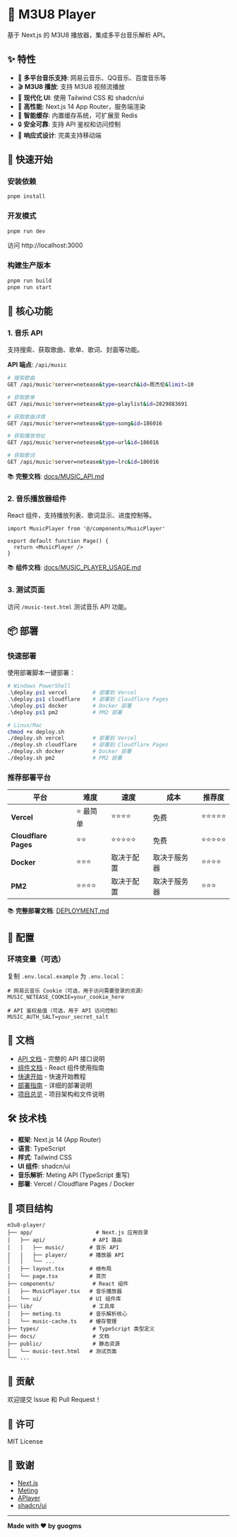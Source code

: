 # 🎵 M3U8 Player

基于 Next.js 的 M3U8 播放器，集成多平台音乐解析 API。

## ✨ 特性

- 🎵 **多平台音乐支持**: 网易云音乐、QQ音乐、百度音乐等
- 🎬 **M3U8 播放**: 支持 M3U8 视频流播放
- 🎨 **现代化 UI**: 使用 Tailwind CSS 和 shadcn/ui
- 🚀 **高性能**: Next.js 14 App Router，服务端渲染
- 💾 **智能缓存**: 内置缓存系统，可扩展至 Redis
- 🔒 **安全可靠**: 支持 API 鉴权和访问控制
- 📱 **响应式设计**: 完美支持移动端

## 🚀 快速开始

### 安装依赖

```bash
pnpm install
```

### 开发模式

```bash
pnpm run dev
```

访问 http://localhost:3000

### 构建生产版本

```bash
pnpm run build
pnpm run start
```

## 🎯 核心功能

### 1. 音乐 API

支持搜索、获取歌曲、歌单、歌词、封面等功能。

**API 端点**: `/api/music`

```bash
# 搜索歌曲
GET /api/music?server=netease&type=search&id=周杰伦&limit=10

# 获取歌单
GET /api/music?server=netease&type=playlist&id=2829883691

# 获取歌曲详情
GET /api/music?server=netease&type=song&id=186016

# 获取播放地址
GET /api/music?server=netease&type=url&id=186016

# 获取歌词
GET /api/music?server=netease&type=lrc&id=186016
```

📚 **完整文档**: [docs/MUSIC_API.md](docs/MUSIC_API.md)

### 2. 音乐播放器组件

React 组件，支持播放列表、歌词显示、进度控制等。

```tsx
import MusicPlayer from '@/components/MusicPlayer'

export default function Page() {
  return <MusicPlayer />
}
```

📚 **组件文档**: [docs/MUSIC_PLAYER_USAGE.md](docs/MUSIC_PLAYER_USAGE.md)

### 3. 测试页面

访问 `/music-test.html` 测试音乐 API 功能。

## 📦 部署

### 快速部署

使用部署脚本一键部署：

```powershell
# Windows PowerShell
.\deploy.ps1 vercel        # 部署到 Vercel
.\deploy.ps1 cloudflare    # 部署到 Cloudflare Pages
.\deploy.ps1 docker        # Docker 部署
.\deploy.ps1 pm2           # PM2 部署
```

```bash
# Linux/Mac
chmod +x deploy.sh
./deploy.sh vercel         # 部署到 Vercel
./deploy.sh cloudflare     # 部署到 Cloudflare Pages
./deploy.sh docker         # Docker 部署
./deploy.sh pm2            # PM2 部署
```

### 推荐部署平台

| 平台 | 难度 | 速度 | 成本 | 推荐度 |
|------|------|------|------|--------|
| **Vercel** | ⭐ 最简单 | ⭐⭐⭐⭐ | 免费 | ⭐⭐⭐⭐⭐ |
| **Cloudflare Pages** | ⭐⭐ | ⭐⭐⭐⭐⭐ | 免费 | ⭐⭐⭐⭐⭐ |
| **Docker** | ⭐⭐⭐ | 取决于配置 | 取决于服务器 | ⭐⭐⭐⭐ |
| **PM2** | ⭐⭐⭐⭐ | 取决于配置 | 取决于服务器 | ⭐⭐⭐ |

📚 **完整部署文档**: [DEPLOYMENT.md](DEPLOYMENT.md)

## 🔧 配置

### 环境变量（可选）

复制 `.env.local.example` 为 `.env.local`：

```env
# 网易云音乐 Cookie（可选，用于访问需要登录的资源）
MUSIC_NETEASE_COOKIE=your_cookie_here

# API 鉴权盐值（可选，用于 API 访问控制）
MUSIC_AUTH_SALT=your_secret_salt
```

## 📖 文档

- [API 文档](docs/MUSIC_API.md) - 完整的 API 接口说明
- [组件文档](docs/MUSIC_PLAYER_USAGE.md) - React 组件使用指南
- [快速开始](docs/QUICK_START.md) - 快速开始教程
- [部署指南](DEPLOYMENT.md) - 详细的部署说明
- [项目总览](PROJECT_SUMMARY.md) - 项目架构和文件说明

## 🛠️ 技术栈

- **框架**: Next.js 14 (App Router)
- **语言**: TypeScript
- **样式**: Tailwind CSS
- **UI 组件**: shadcn/ui
- **音乐解析**: Meting API (TypeScript 重写)
- **部署**: Vercel / Cloudflare Pages / Docker

## 📁 项目结构

```
m3u8-player/
├── app/                    # Next.js 应用目录
│   ├── api/               # API 路由
│   │   ├── music/        # 音乐 API
│   │   ├── player/       # 播放器 API
│   │   └── ...
│   ├── layout.tsx        # 根布局
│   └── page.tsx          # 首页
├── components/            # React 组件
│   ├── MusicPlayer.tsx   # 音乐播放器
│   └── ui/               # UI 组件库
├── lib/                   # 工具库
│   ├── meting.ts         # 音乐解析核心
│   └── music-cache.ts    # 缓存管理
├── types/                 # TypeScript 类型定义
├── docs/                  # 文档
├── public/                # 静态资源
│   └── music-test.html   # 测试页面
└── ...
```

## 🤝 贡献

欢迎提交 Issue 和 Pull Request！

## 📄 许可

MIT License

## 🙏 致谢

- [Next.js](https://nextjs.org/)
- [Meting](https://github.com/metowolf/Meting)
- [APlayer](https://github.com/DIYgod/APlayer)
- [shadcn/ui](https://ui.shadcn.com/)

---

**Made with ❤️ by guogms**
